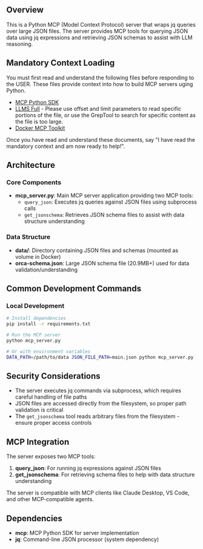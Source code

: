 ## Overview

This is a Python MCP (Model Context Protocol) server that wraps jq queries over large JSON files. The server provides MCP tools for querying JSON data using jq expressions and retrieving JSON schemas to assist with LLM reasoning.

## Mandatory Context Loading

You must first read and understand the following files before responding to the USER. These files provide context into how to build MCP servers uging Python.

- [MCP Python SDK](@docs/mcp-python-sdk.md)
- [LLMS Full](@docs/llms-full.txt) - Please use offset and limit parameters to read specific portions of the file, or use the GrepTool to search for specific
     content as the file is too large.
- [Docker MCP Toolkit](@docs/mcp-toolkit-docker.md)

Once you have read and understand these documents, say "I have read the mandatory context and am now ready to help!".

## Architecture

### Core Components

- **mcp_server.py**: Main MCP server application providing two MCP tools:
  - `query_json`: Executes jq queries against JSON files using subprocess calls
  - `get_jsonschema`: Retrieves JSON schema files to assist with data structure understanding

### Data Structure

- **data/**: Directory containing JSON files and schemas (mounted as volume in Docker)
- **orca-schema.json**: Large JSON schema file (20.9MB+) used for data validation/understanding

## Common Development Commands

### Local Development
```bash
# Install dependencies
pip install -r requirements.txt

# Run the MCP server
python mcp_server.py

# Or with environment variables
DATA_PATH=/path/to/data JSON_FILE_PATH=main.json python mcp_server.py
```

## Security Considerations

- The server executes jq commands via subprocess, which requires careful handling of file paths
- JSON files are accessed directly from the filesystem, so proper path validation is critical
- The `get_jsonschema` tool reads arbitrary files from the filesystem - ensure proper access controls

## MCP Integration

The server exposes two MCP tools:
1. **query_json**: For running jq expressions against JSON files
2. **get_jsonschema**: For retrieving schema files to help with data structure understanding

The server is compatible with MCP clients like Claude Desktop, VS Code, and other MCP-compatible agents.

## Dependencies

- **mcp**: MCP Python SDK for server implementation
- **jq**: Command-line JSON processor (system dependency)